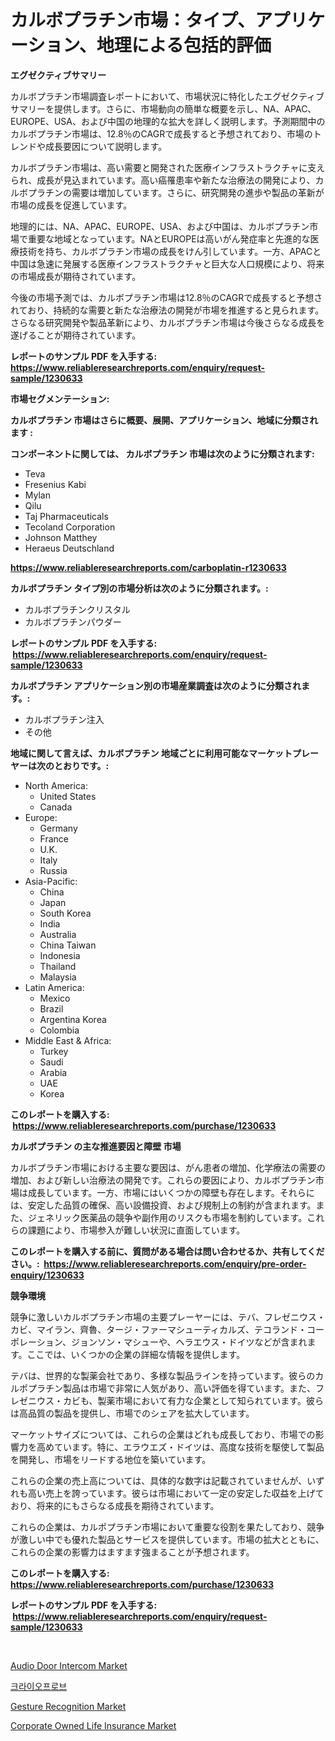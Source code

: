 <p><h1>カルボプラチン市場：タイプ、アプリケーション、地理による包括的評価</h1></p><p><strong>エグゼクティブサマリー</strong></p>
<p><p>カルボプラチン市場調査レポートにおいて、市場状況に特化したエグゼクティブサマリーを提供します。さらに、市場動向の簡単な概要を示し、NA、APAC、EUROPE、USA、および中国の地理的な拡大を詳しく説明します。予測期間中のカルボプラチン市場は、12.8％のCAGRで成長すると予想されており、市場のトレンドや成長要因について説明します。</p><p>カルボプラチン市場は、高い需要と開発された医療インフラストラクチャに支えられ、成長が見込まれています。高い癌罹患率や新たな治療法の開発により、カルボプラチンの需要は増加しています。さらに、研究開発の進歩や製品の革新が市場の成長を促進しています。</p><p>地理的には、NA、APAC、EUROPE、USA、および中国は、カルボプラチン市場で重要な地域となっています。NAとEUROPEは高いがん発症率と先進的な医療技術を持ち、カルボプラチン市場の成長をけん引しています。一方、APACと中国は急速に発展する医療インフラストラクチャと巨大な人口規模により、将来の市場成長が期待されています。</p><p>今後の市場予測では、カルボプラチン市場は12.8％のCAGRで成長すると予想されており、持続的な需要と新たな治療法の開発が市場を推進すると見られます。さらなる研究開発や製品革新により、カルボプラチン市場は今後さらなる成長を遂げることが期待されています。</p></p>
<p><strong>レポートのサンプル PDF を入手する: <a href="https://www.reliableresearchreports.com/enquiry/request-sample/1230633">https://www.reliableresearchreports.com/enquiry/request-sample/1230633</a></strong></p>
<p><strong>市場セグメンテーション:</strong></p>
<p><strong> カルボプラチン 市場はさらに概要、展開、アプリケーション、地域に分類されます :</strong></p>
<p><strong>コンポーネントに関しては、 カルボプラチン 市場は次のように分類されます: &nbsp;</strong></p>
<p><ul><li>Teva</li><li>Fresenius Kabi</li><li>Mylan</li><li>Qilu</li><li>Taj Pharmaceuticals</li><li>Tecoland Corporation</li><li>Johnson Matthey</li><li>Heraeus Deutschland</li></ul></p>
<p><strong><a href="https://www.reliableresearchreports.com/carboplatin-r1230633">https://www.reliableresearchreports.com/carboplatin-r1230633</a></strong></p>
<p><strong> カルボプラチン タイプ別の市場分析は次のように分類されます。:</strong></p>
<p><ul><li>カルボプラチンクリスタル</li><li>カルボプラチンパウダー</li></ul></p>
<p><strong>レポートのサンプル PDF を入手する: &nbsp;<a href="https://www.reliableresearchreports.com/enquiry/request-sample/1230633">https://www.reliableresearchreports.com/enquiry/request-sample/1230633</a></strong></p>
<p><strong> カルボプラチン アプリケーション別の市場産業調査は次のように分類されます。:</strong></p>
<p><ul><li>カルボプラチン注入</li><li>その他</li></ul></p>
<p><strong>地域に関して言えば、カルボプラチン 地域ごとに利用可能なマーケットプレーヤーは次のとおりです。:</strong></p>
<p><ul>
    <li>
        North America:
        <ul>
            <li>United States</li>
            <li>Canada</li>
        </ul>
    </li>
    <li>
        Europe:
        <ul>
            <li>Germany</li>
            <li>France</li>
            <li>U.K.</li>
            <li>Italy</li>
            <li>Russia</li>
        </ul>
    </li>
    <li>
        Asia-Pacific:
        <ul>
            <li>China</li>
            <li>Japan</li>
            <li>South Korea</li>
            <li>India</li>
            <li>Australia</li>
            <li>China Taiwan</li>
            <li>Indonesia</li>
            <li>Thailand</li>
            <li>Malaysia</li>
        </ul>
    </li>
    <li>
        Latin America:
        <ul>
            <li>Mexico</li>
            <li>Brazil</li>
            <li>Argentina Korea</li>
            <li>Colombia</li>
        </ul>
    </li>
    <li>
        Middle East & Africa:
        <ul>
            <li>Turkey</li>
            <li>Saudi</li>
            <li>Arabia</li>
            <li>UAE</li>
            <li>Korea</li>
        </ul>
    </li>
    </ul></p>
<p><strong>このレポートを購入する: &nbsp;<a href="https://www.reliableresearchreports.com/purchase/1230633">https://www.reliableresearchreports.com/purchase/1230633</a></strong></p>
<p><strong>カルボプラチン の主な推進要因と障壁 市場</strong></p>
<p><p>カルボプラチン市場における主要な要因は、がん患者の増加、化学療法の需要の増加、および新しい治療法の開発です。これらの要因により、カルボプラチン市場は成長しています。一方、市場にはいくつかの障壁も存在します。それらには、安定した品質の確保、高い設備投資、および規制上の制約が含まれます。また、ジェネリック医薬品の競争や副作用のリスクも市場を制約しています。これらの課題により、市場参入が難しい状況に直面しています。</p></p>
<p><strong>このレポートを購入する前に、質問がある場合は問い合わせるか、共有してください。:&nbsp; <a href="https://www.reliableresearchreports.com/enquiry/pre-order-enquiry/1230633">https://www.reliableresearchreports.com/enquiry/pre-order-enquiry/1230633</a></strong></p>
<p><strong>競争環境</strong></p>
<p><p>競争に激しいカルボプラチン市場の主要プレーヤーには、テバ、フレゼニウス・カビ、マイラン、齊魯、タージ・ファーマシューティカルズ、テコランド・コーポレーション、ジョンソン・マシューや、ヘラエウス・ドイツなどが含まれます。ここでは、いくつかの企業の詳細な情報を提供します。</p><p>テバは、世界的な製薬会社であり、多様な製品ラインを持っています。彼らのカルポプラチン製品は市場で非常に人気があり、高い評価を得ています。また、フレゼニウス・カビも、製薬市場において有力な企業として知られています。彼らは高品質の製品を提供し、市場でのシェアを拡大しています。</p><p>マーケットサイズについては、これらの企業はどれも成長しており、市場での影響力を高めています。特に、エラウエズ・ドイツは、高度な技術を駆使して製品を開発し、市場をリードする地位を築いています。</p><p>これらの企業の売上高については、具体的な数字は記載されていませんが、いずれも高い売上を誇っています。彼らは市場において一定の安定した収益を上げており、将来的にもさらなる成長を期待されています。</p><p>これらの企業は、カルポプラチン市場において重要な役割を果たしており、競争が激しい中でも優れた製品とサービスを提供しています。市場の拡大とともに、これらの企業の影響力はますます強まることが予想されます。</p></p>
<p><strong>このレポートを購入する: &nbsp; <a href="https://www.reliableresearchreports.com/purchase/1230633">https://www.reliableresearchreports.com/purchase/1230633</a></strong></p>
<p><strong>レポートのサンプル PDF を入手する: &nbsp;<a href="https://www.reliableresearchreports.com/enquiry/request-sample/1230633">https://www.reliableresearchreports.com/enquiry/request-sample/1230633</a></strong><strong></strong></p>
<p>&nbsp;</p>
<p><p><a href="https://github.com/Hazelklievgspy6vdcsmu106w/Market-Research-Report-List-2/blob/main/audio-door-intercom-market.md">Audio Door Intercom Market</a></p><p><a href="https://github.com/GabrielBlanda5656/Market-Research-Report-List-1/blob/main/812555028781.md">크라이오프로브</a></p><p><a href="https://www.linkedin.com/pulse/gesture-recognition-market-size-cagr-trends-2024-2030-researchblend-ksgpe?trackingId=C%2FCUN9BWcl53vntmyG4Dww%3D%3D">Gesture Recognition Market</a></p><p><a href="https://www.linkedin.com/pulse/corporate-owned-life-insurance-market-size-trends-complete-ra7pe?trackingId=FYIgxHvGUGsS26wJDMwx%2BA%3D%3D">Corporate Owned Life Insurance Market</a></p></p>